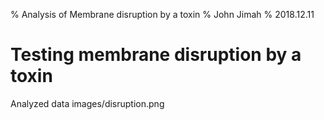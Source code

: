 % Analysis of Membrane disruption by a toxin
% John Jimah
% 2018.12.11

# Testing membrane disruption by a toxin
Analyzed data
images/disruption.png
